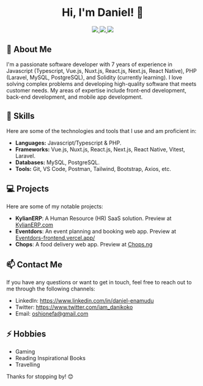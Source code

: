 <h1 align="center">
    Hi, I'm Daniel! 👋
</h1>
<p align="center">
  <a href="https://www.linkedin.com/in/daniel-enamudu">
    <img src="https://img.shields.io/badge/-LinkedIn-blue?style=flat&logo=Linkedin&logoColor=white">
  </a>
  <a href="https://twitter.com/iam_danikoko">
    <img src="https://img.shields.io/badge/-Twitter-1DA1F2?style=flat&logo=Twitter&logoColor=white">
  </a>
  <a href="https://danikoko.com">
    <img src="https://img.shields.io/badge/-Website-green?style=flat">
  </a>
</p>

## 🚀 About Me

I'm a passionate software developer with 7 years of experience in Javascript (Typescript, Vue.js, Nuxt.js, React.js, Next.js, React Native), PHP (Laravel, MySQL, PostgreSQL), and Solidity (currently learning). I love solving complex problems and developing high-quality software that meets customer needs. My areas of expertise include front-end development, back-end development, and mobile app development.

## 🔧 Skills

Here are some of the technologies and tools that I use and am proficient in:

- **Languages:** Javascript/Typescript & PHP.
- **Frameworks:** Vue.js, Nuxt.js, React.js, Next.js, React Native, Vitest, Laravel.
- **Databases:** MySQL, PostgreSQL.
- **Tools:** Git, VS Code, Postman, Tailwind, Bootstrap, Axios, etc.

## 💻 Projects

Here are some of my notable projects:

- **KylianERP**: A Human Resource (HR) SaaS solution. Preview at <a href="https://kylianerp.com">KylianERP.com</a>
- **Eventdors**: An event planning and booking web app. Preview at <a href="https://eventdors-frontend.vercel.app">Eventdors-frontend.vercel.app/</a>
- **Chops**: A food delivery web app. Preview at <a href="https://chops.ng">Chops.ng</a>

## 📫 Contact Me

If you have any questions or want to get in touch, feel free to reach out to me through the following channels:

- LinkedIn: <a href="https://www.linkedin.com/in/daniel-enamudu">https://www.linkedin.com/in/daniel-enamudu</a>
- Twitter: <a href="https://www.twitter.com/iam_danikoko">https://www.twitter.com/iam_danikoko</a>
- Email: <a href="mailto:oshionefa@gmail.com">oshionefa@gmail.com</a>

## ⚡ Hobbies

- Gaming
- Reading Inspirational Books
- Travelling

Thanks for stopping by! 😊
